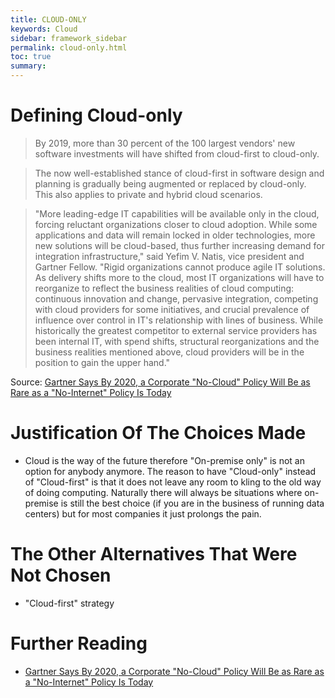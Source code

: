 ```yaml
---
title: CLOUD-ONLY
keywords: Cloud
sidebar: framework_sidebar
permalink: cloud-only.html
toc: true
summary:
---
```


# Defining Cloud-only
> By 2019, more than 30 percent of the 100 largest vendors' new software investments will have shifted from cloud-first to cloud-only.

> The now well-established stance of cloud-first in software design and planning is gradually being augmented or replaced by cloud-only. This also applies to private and hybrid cloud scenarios.

> "More leading-edge IT capabilities will be available only in the cloud, forcing reluctant organizations closer to cloud adoption. While some applications and data will remain locked in older technologies, more new solutions will be cloud-based, thus further increasing demand for integration infrastructure," said Yefim V. Natis, vice president and Gartner Fellow. "Rigid organizations cannot produce agile IT solutions. As delivery shifts more to the cloud, most IT organizations will have to reorganize to reflect the business realities of cloud computing: continuous innovation and change, pervasive integration, competing with cloud providers for some initiatives, and crucial prevalence of influence over control in IT's relationship with lines of business. While historically the greatest competitor to external service providers has been internal IT, with spend shifts, structural reorganizations and the business realities mentioned above, cloud providers will be in the position to gain the upper hand."

Source: [Gartner Says By 2020, a Corporate "No-Cloud" Policy Will Be as Rare as a "No-Internet" Policy Is Today](http://www.gartner.com/newsroom/id/3354117)

# Justification Of The Choices Made
* Cloud is the way of the future therefore "On-premise only" is not an option for anybody anymore. The reason to have "Cloud-only" instead of "Cloud-first" is that it does not leave any room to kling to the old way of doing computing. Naturally there will always be situations where on-premise is still the best choice (if you are in the business of running data centers) but for most companies it just prolongs the pain.

# The Other Alternatives That Were Not Chosen
* "Cloud-first" strategy

# Further Reading
* [Gartner Says By 2020, a Corporate "No-Cloud" Policy Will Be as Rare as a "No-Internet" Policy Is Today](http://www.gartner.com/newsroom/id/3354117)
